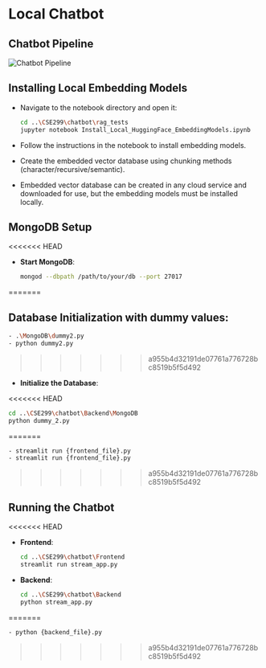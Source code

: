 # Local Chatbot

## Chatbot Pipeline

![Chatbot Pipeline](../Images/Pipeline.png)

## Installing Local Embedding Models

- Navigate to the notebook directory and open it:

  ```bash
  cd ..\CSE299\chatbot\rag_tests
  jupyter notebook Install_Local_HuggingFace_EmbeddingModels.ipynb
  ```

- Follow the instructions in the notebook to install embedding models.
- Create the embedded vector database using chunking methods (character/recursive/semantic).
- Embedded vector database can be created in any cloud service and downloaded for use, but the embedding models must be installed locally.

## MongoDB Setup

<<<<<<< HEAD
- **Start MongoDB**:  

  ```bash
  mongod --dbpath /path/to/your/db --port 27017
  ```
=======
## **Database Initialization with dummy values**:
   ```bash
   - .\MongoDB\dummy2.py
   - python dummy2.py
   ```
>>>>>>> a955b4d32191de07761a776728bc8519b5f5d492

- **Initialize the Database**:

<<<<<<< HEAD
  ```bash
  cd ..\CSE299\chatbot\Backend\MongoDB
  python dummy_2.py
  ```
=======
```bash
- streamlit run {frontend_file}.py
- streamlit run {frontend_file}.py
```
>>>>>>> a955b4d32191de07761a776728bc8519b5f5d492

## Running the Chatbot

<<<<<<< HEAD
- **Frontend**:

  ```bash
  cd ..\CSE299\chatbot\Frontend
  streamlit run stream_app.py
  ```

- **Backend**:

  ```bash
  cd ..\CSE299\chatbot\Backend
  python stream_app.py
  ```
=======
```bash
- python {backend_file}.py
```


>>>>>>> a955b4d32191de07761a776728bc8519b5f5d492
